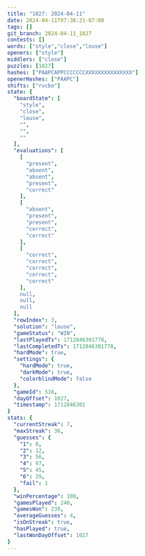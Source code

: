 ```yaml
---
title: "1027: 2024-04-11"
date: 2024-04-11T07:38:21-07:00
tags: []
git_branch: 2024-04-11_1027
contests: []
words: ["style","close","louse"]
openers: ["style"]
middlers: ["close"]
puzzles: [1027]
hashes: ["PAAPCAPPCCCCCCCXXXXXXXXXXXXXXX"]
openerHashes: ["PAAPC"]
shifts: ["rvcbo"]
state: {
  "boardState": [
    "style",
    "close",
    "louse",
    "",
    "",
    ""
  ],
  "evaluations": [
    [
      "present",
      "absent",
      "absent",
      "present",
      "correct"
    ],
    [
      "absent",
      "present",
      "present",
      "correct",
      "correct"
    ],
    [
      "correct",
      "correct",
      "correct",
      "correct",
      "correct"
    ],
    null,
    null,
    null
  ],
  "rowIndex": 3,
  "solution": "louse",
  "gameStatus": "WIN",
  "lastPlayedTs": 1712846301778,
  "lastCompletedTs": 1712846301778,
  "hardMode": true,
  "settings": {
    "hardMode": true,
    "darkMode": true,
    "colorblindMode": false
  },
  "gameId": 516,
  "dayOffset": 1027,
  "timestamp": 1712846301
}
stats: {
  "currentStreak": 7,
  "maxStreak": 36,
  "guesses": {
    "1": 0,
    "2": 12,
    "3": 56,
    "4": 97,
    "5": 45,
    "6": 29,
    "fail": 1
  },
  "winPercentage": 100,
  "gamesPlayed": 240,
  "gamesWon": 239,
  "averageGuesses": 4,
  "isOnStreak": true,
  "hasPlayed": true,
  "lastWonDayOffset": 1027
}
---
```

<!-- more -->
